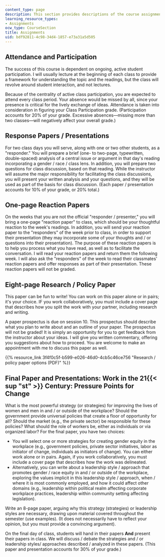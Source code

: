 ```yaml
---
content_type: page
description: This section provides descriptions of the course assignments.
learning_resource_types:
- Assignments
ocw_type: CourseSection
title: Assignments
uid: bdf92811-4c98-34d4-1857-e73a31a5d505
---
```


Attendance and Participation
----------------------------

The success of this course is dependent on ongoing, active student participation. I will usually lecture at the beginning of each class to provide a framework for understanding the topic and the readings, but the class will revolve around student interaction, and not lectures.

Because of the centrality of active class participation, you are expected to attend every class period. Your absence would be missed by all, since your presence is critical for the lively exchange of ideas. Attendance is taken into consideration in figuring your Class Participation grade. (Participation accounts for 20% of your grade. Excessive absences—missing more than two classes—will negatively affect your overall grade.)

Response Papers / Presentations
-------------------------------

For two class days you will serve, along with one or two other students, as a "responder." You will prepare a brief (one- to two-page, typewritten, double-spaced) analysis of a central issue or argument in that day's reading incorporating a gender / race / class lens. In addition, you will prepare two questions for class discussion, based on that reading. While the instructor will assume the major responsibility for facilitating the class discussions, you will present your written analysis and your questions, and they will be used as part of the basis for class discussion. (Each paper / presentation accounts for 10% of your grade, or 20% total.)

One-page Reaction Papers
------------------------

On the weeks that you are not the official "responder / presenter," you will bring a one-page "reaction paper" to class, which should be your thoughtful reaction to the week's readings. In addition, you will send your reaction paper to the "responders" of the week prior to class, in order to support their presentation (they may incorporate some of your thoughts and / or questions into their presentation). The purpose of these reaction papers is to help you process what you have read, as well as to facilitate the conversation. I will read your reaction papers and return them the following week. I will also ask the "responders" of the week to read their classmates' reaction papers and offer responses as part of their presentation. These reaction papers will not be graded.

Eight-page Research / Policy Paper
----------------------------------

This paper can be fun to write! You can work on this paper alone or in pairs; it's your choice. IF you work collaboratively, you must include a cover page that describes how you split the work with your partner, including research and writing.

A paper prospectus is due on session 10. This prospectus should describe what you plan to write about and an outline of your paper. The prospectus will not be graded! It is simply an opportunity for you to get feedback from the instructor about your ideas. I will give you written commentary, offering you suggestions about how to proceed. You are welcome to make an appointment with me to discuss this paper as well.

{{% resource_link 3f4f0c5f-b599-e026-46d0-4cb5c46ce756 "Research / policy paper options (PDF)" %}}

Final Paper and Presentations: Work in the 21{{< sup "st" >}} Century: Pressure Points for Change
-------------------------------------------------------------------------------------------------

What is the most powerful strategy (or strategies) for improving the lives of women and men in and / or outside of the workplace? Should the government provide universal policies that create a floor of opportunity for all? Should the market (e.g., the private sector) be responsible for these policies? What should the role of workers be, either as individuals or via organized labor? For the final paper, you have two choices:

*   You will select one or more strategies for creating gender equity in the workplace (e.g., government policies, private sector initiatives, labor as initiator of change, individuals as initiators of change). You can either work alone or in pairs. Again, if you work collaboratively, you must include a cover page that describes how the work was delineated.
*   Alternatively, you can write about a leadership style / approach that promotes gender / race equity in and / or outside of the workplace, exploring the values implicit in this leadership style / approach, when / where it is most commonly employed, and how it could affect other domains (e.g., leadership within political realm affecting corporate workplace practices, leadership within community setting affecting legislation).

Write an 8-page paper, arguing why this strategy (strategies) or leadership styles are necessary, drawing upon material covered throughout the semester (use examples). (It does not necessarily have to reflect your opinion, but you must provide a convincing argument).

On the final day of class, students will hand in their papers **And** present their papers in class. We will discuss / debate the strategies and / or leadership styles/ approaches described / analyzed in these papers. (This paper and presentation accounts for 30% of your grade.)